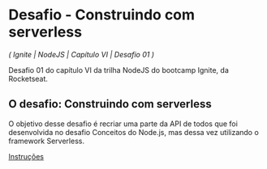 # Desafio - Construindo com serverless

_( Ignite | NodeJS | Capítulo VI | Desafio 01 )_

Desafio 01 do capítulo VI da trilha NodeJS do bootcamp Ignite, da Rocketseat.

## O desafio: Construindo com serverless

O objetivo desse desafio é recriar uma parte da API de todos que foi desenvolvida no desafio Conceitos do Node.js, mas dessa vez utilizando o framework Serverless.

[Instruções](https://www.notion.so/Desafio-01-Construindo-com-serverless-1fdde2c717a94f7aa077e746cb077bec)
